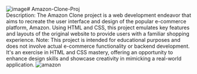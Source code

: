 ![image](https://github.com/adeshdatir99ad/Amazon-Clone-Proj/assets/63045592/3264a47b-b55a-40a9-bdd7-1ca05ad524ba)# Amazon-Clone-Proj  
Description:
The Amazon Clone project is a web development endeavor that aims to recreate the user interface and design of the popular e-commerce platform, Amazon. Using HTML and CSS, this project emulates key features and layouts of the original website to provide users with a familiar shopping experience.
Note: This project is intended for educational purposes and does not involve actual e-commerce functionality or backend development. It's an exercise in HTML and CSS mastery, offering an opportunity to enhance design skills and showcase creativity in mimicking a real-world application.
![amazon](https://github.com/adeshdatir99ad/Amazon-Clone-Proj/assets/63045592/2f826284-f8aa-41a0-a204-ba7275f50c23)
